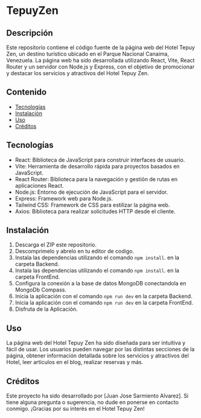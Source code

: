 # TepuyZen

## Descripción
Este repositorio contiene el código fuente de la página web del Hotel Tepuy Zen, un destino turístico ubicado en el Parque Nacional Canaima, Venezuela. La página web ha sido desarrollada utilizando React, Vite, React Router y un servidor con Node.js y Express, con el objetivo de promocionar y destacar los servicios y atractivos del Hotel Tepuy Zen.

## Contenido

- [Tecnologías](#tecnologías)
- [Instalación](#instalación)
- [Uso](#uso)
- [Créditos](#créditos)

## Tecnologías
- React: Biblioteca de JavaScript para construir interfaces de usuario.
- Vite: Herramienta de desarrollo rápida para proyectos basados en JavaScript.
- React Router: Biblioteca para la navegación y gestión de rutas en aplicaciones React.
- Node.js: Entorno de ejecución de JavaScript para el servidor.
- Express: Framework web para Node.js.
- Tailwind CSS: Framework de CSS para estilizar la página web.
- Axios: Biblioteca para realizar solicitudes HTTP desde el cliente.

## Instalación
1. Descarga el ZIP este repositorio.
2. Descomprimelo y abrelo en tu editor de codigo.
3. Instala las dependencias utilizando el comando `npm install`. en la carpeta Backend.
4. Instala las dependencias utilizando el comando `npm install`. en la carpeta FrontEnd.
5. Configura la conexión a la base de datos MongoDB conectandola en MongoDb Compass.
6. Inicia la aplicación con el comando `npm run dev` en la carpeta Backend.
7. Inicia la aplicación con el comando `npm run dev` en la carpeta FrontEnd.
8. Disfruta de la Aplicación.

## Uso
La página web del Hotel Tepuy Zen ha sido diseñada para ser intuitiva y fácil de usar. Los usuarios pueden navegar por las distintas secciones de la página, obtener información detallada sobre los servicios y atractivos del Hotel, leer artículos en el blog, realizar reservas y más.

## Créditos
Este proyecto ha sido desarrollado por [Juan Jose Sarmiento Alvarez]. Si tiene alguna pregunta o sugerencia, no dude en ponerse en contacto conmigo. ¡Gracias por su interés en el Hotel Tepuy Zen!
